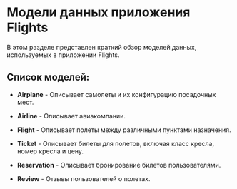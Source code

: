 # Модели данных приложения Flights

В этом разделе представлен краткий обзор моделей данных, используемых в приложении Flights.

## Список моделей:

- **Airplane** - Описывает самолеты и их конфигурацию посадочных мест.
  
- **Airline** - Описывает авиакомпании.
  
- **Flight** - Описывает полеты между различными пунктами назначения.

- **Ticket** - Описывает билеты для полетов, включая класс кресла, номер кресла и цену.

- **Reservation** - Описывает бронирование билетов пользователями.

- **Review** - Отзывы пользователей о полетах.
